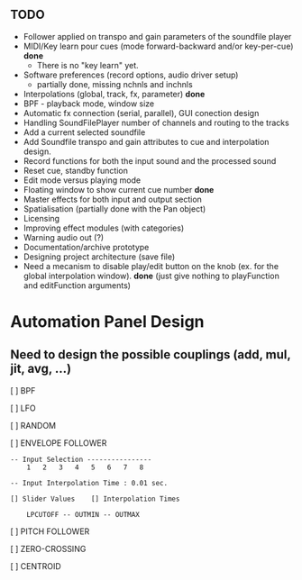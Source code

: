 TODO
----

- Follower applied on transpo and gain parameters of the soundfile player
- MIDI/Key learn pour cues (mode forward-backward and/or key-per-cue) **done**
    - There is no "key learn" yet.
- Software preferences (record options, audio driver setup) 
    - partially done, missing nchnls and inchnls
- Interpolations (global, track, fx, parameter) **done**
- BPF - playback mode, window size
- Automatic fx connection (serial, parallel), GUI conection design
- Handling SoundFilePlayer number of channels and routing to the tracks 
- Add a current selected soundfile
- Add Soundfile transpo and gain attributes to cue and interpolation design.
- Record functions for both the input sound and the processed sound
- Reset cue, standby function
- Edit mode versus playing mode
- Floating window to show current cue number **done**
- Master effects for both input and output section
- Spatialisation (partially done with the Pan object)
- Licensing
- Improving effect modules (with categories)
- Warning audio out (?)
- Documentation/archive prototype
- Designing project architecture (save file)
- Need a mecanism to disable play/edit button on the knob (ex. for the global 
interpolation window). **done** (just give nothing to playFunction and editFunction arguments)

Automation Panel Design
=======================
Need to design the possible couplings (add, mul, jit, avg, ...)
---------------------------------------------------------------
[ ] BPF

[ ] LFO

[ ] RANDOM

[ ] ENVELOPE FOLLOWER

    -- Input Selection ----------------
        1   2   3   4   5   6   7   8
        
    -- Input Interpolation Time : 0.01 sec.
        
    [] Slider Values    [] Interpolation Times

        LPCUTOFF -- OUTMIN -- OUTMAX
    
[ ] PITCH FOLLOWER

[ ] ZERO-CROSSING

[ ] CENTROID
